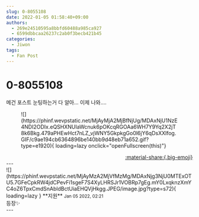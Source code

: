 ```yaml
---
slug: 0-8055108
date: 2022-01-05 01:58:40+09:00
authors:
  - 269e24510595a8bbfd60488a985ca927
  - 6599dbbcaa26237c2ab0f3becb421b45
categories:
  - Jiwon
tags:
  - Fan Post
---
```


# 0-8055108

<div class="post-container" markdown="1">
<div class="content-container md-sidebar__scrollwrap" markdown="1">

메건 포스트 눈팅하는거 다 알아...  이제 나와....
<figure markdown="1">
![](https://phinf.wevpstatic.net/MjAyMjA2MjBfNjUg/MDAxNjU1NzE4NDI2ODIx.eQSHXNUIaWcnuk6pOKcqRGOAa6WH7Y9Yq2X2jT8k6Bkg.479aPHEwHct7nLZ_vjWNY5GkpkgGo0l6jY6qDsXXlfog.GIF/c9ae194cb6364896be140bb9d48eb71a652.gif?type=e1920){ loading=lazy onclick="openFullscreen(this)"}
</figure>


</div>
</div>

<div style="text-align: right;" markdown="1">
<a href="https://weverse.io/fromis9/fanpost/0-8055108" style="text-align: right;">:material-share:{.big-emoji}</a>
</div>
---

<div class="comments-container md-sidebar__scrollwrap" markdown="1">
<div class="comment" markdown="1">
<div class='id-container' markdown="1">
![](https://phinf.wevpstatic.net/MjAyMzA2MjVfMzMg/MDAxNjg3NjU0MTExOTU5.7GFeCpkRW4jdCPevFi1sgeF7S4XyLHRSJr1VOBRp7gEg.mY0LxqknzXmYC4oZ6TpxCmdSnAbldBctUiaEHQVjHkgg.JPEG/image.jpg?type=s72){ loading=lazy }
**<span class="artist">지원</span>** <small>Jan 05 2022, 02:21</small><br>
</div>
<div class='comment-body' markdown="1">
등장✨
</div>
</div>
</div>
---
